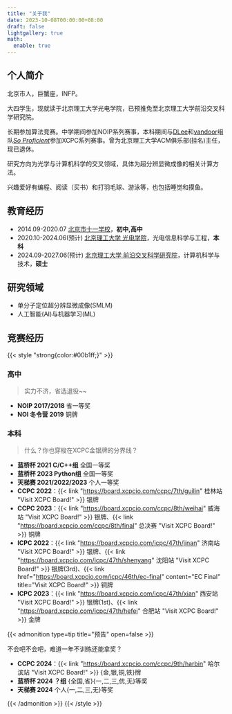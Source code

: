 ```yaml
---
title: "关于我"
date: 2023-10-08T00:00:00+08:00
draft: false
lightgallery: true
math:
  enable: true
---
```


## 个人简介

北京市人，巨蟹座，INFP。

大四学生，现就读于北京理工大学光电学院，已预推免至北京理工大学前沿交叉科学研究院。

长期参加算法竞赛。中学期间参加NOIP系列赛事，本科期间与[DLee](https://codeforces.com/profile/Durant_Lee)和[vandoor](https://codeforces.com/profile/vandoor)组队[*So Proficient*](https:skqliao.github.io/team-wiki)参加XCPC系列赛事。曾为北京理工大学ACM俱乐部(挂名)主任，现已退休。

研究方向为光学与计算机科学的交叉领域，具体为超分辨显微成像的相关计算方法。

兴趣爱好有编程、阅读（买书）和打羽毛球、游泳等，也包括睡觉和摸鱼。

## 教育经历

* 2014.09-2020.07 [北京市十一学校](https://www.bnds.cn)，**初中,高中**
* 2020.10-2024.06(预计) [北京理工大学 光电学院](https://opt.bit.edu.cn)，光电信息科学与工程，**本科**
* 2024.09-2027.06(预计) [北京理工大学 前沿交叉科学研究院](https://arims.bit.edu.cn)，计算机科学与技术，**硕士**

## 研究领域

* 单分子定位超分辨显微成像(SMLM)
* 人工智能(AI)与机器学习(ML)

## 竞赛经历

{{< style "strong{color:#00b1ff;}" >}}

### 高中

> 实力不济，省选退役~~

* **NOIP 2017/2018** 省一等奖
* **NOI 冬令营 2019** 铜牌

### 本科

> 什么？你也穿梭在XCPC金银牌的分界线？

* **蓝桥杯 2021 C/C++组** 全国一等奖
* **蓝桥杯 2023 Python组** 全国一等奖
* **天梯赛 2021/2022/2023** 个人一等奖
* **CCPC 2022**：{{< link "https://board.xcpcio.com/ccpc/7th/guilin" 桂林站 "Visit XCPC Board!" >}} 银牌
* **CCPC 2023**：{{< link "https://board.xcpcio.com/ccpc/8th/weihai" 威海站 "Visit XCPC Board!" >}} 银牌、{{< link "https://board.xcpcio.com/ccpc/8th/final" 总决赛 "Visit XCPC Board!" >}} 铜牌
* **ICPC 2022**：{{< link "https://board.xcpcio.com/icpc/47th/jinan" 济南站 "Visit XCPC Board!" >}} 银牌、{{< link "https://board.xcpcio.com/icpc/47th/shenyang" 沈阳站 "Visit XCPC Board!" >}} 银牌(3rd)、{{< link href="https://board.xcpcio.com/icpc/46th/ec-final" content="EC Final" title="Visit XCPC Board!" >}} 铜牌
* **ICPC 2023**：{{< link "https://board.xcpcio.com/icpc/47th/xian" 西安站 "Visit XCPC Board!" >}} 银牌(1st)、{{< link "https://board.xcpcio.com/icpc/47th/hefei" 合肥站 "Visit XCPC Board!" >}} 金牌

{{< admonition type=tip title="预告" open=false >}}

不会吧不会吧，难道一年不训练还能拿奖？

* **CCPC 2024**：{{< link "https://board.xcpcio.com/ccpc/9th/harbin" 哈尔滨站 "Visit XCPC Board!" >}} {金,银,铜,铁}牌
* **蓝桥杯 2024 ？组** {全国,省}{一,二,三,优,无}等奖
* **天梯赛 2024** 个人{一,二,三,无}等奖

{{< /admonition >}}
{{< /style >}}